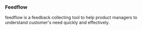 ### Feedflow

feedflow is a feedback collecting tool to help product managers to understand customer's need quickly and effectively.
